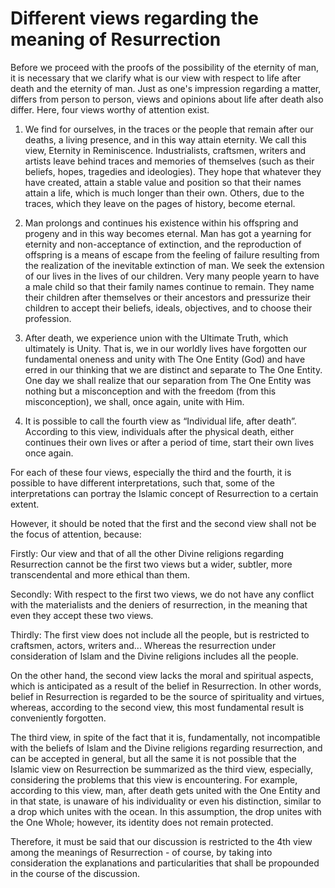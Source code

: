 Different views regarding the meaning of Resurrection
=====================================================

Before we proceed with the proofs of the possibility of the eternity of
man, it is necessary that we clarify what is our view with respect to
life after death and the eternity of man. Just as one's impression
regarding a matter, differs from person to person, views and opinions
about life after death also differ. Here, four views worthy of attention
exist.

1. We find for ourselves, in the traces or the people that remain after
our deaths, a living presence, and in this way attain eternity. We call
this view, Eternity in Reminiscence. Industrialists, craftsmen, writers
and artists leave behind traces and memories of themselves (such as
their beliefs, hopes, tragedies and ideologies). They hope that whatever
they have created, attain a stable value and position so that their
names attain a life, which is much longer than their own. Others, due to
the traces, which they leave on the pages of history, become eternal.

2. Man prolongs and continues his existence within his offspring and
progeny and in this way becomes eternal. Man has got a yearning for
eternity and non-acceptance of extinction, and the reproduction of
offspring is a means of escape from the feeling of failure resulting
from the realization of the inevitable extinction of man. We seek the
extension of our lives in the lives of our children. Very many people
yearn to have a male child so that their family names continue to
remain. They name their children after themselves or their ancestors and
pressurize their children to accept their beliefs, ideals, objectives,
and to choose their profession.

3. After death, we experience union with the Ultimate Truth, which
ultimately is Unity. That is, we in our worldly lives have forgotten our
fundamental oneness and unity with The One Entity (God) and have erred
in our thinking that we are distinct and separate to The One Entity. One
day we shall realize that our separation from The One Entity was nothing
but a misconception and with the freedom (from this misconception), we
shall, once again, unite with Him.

4. It is possible to call the fourth view as “Individual life, after
death”. According to this view, individuals after the physical death,
either continues their own lives or after a period of time, start their
own lives once again.

For each of these four views, especially the third and the fourth, it is
possible to have different interpretations, such that, some of the
interpretations can portray the Islamic concept of Resurrection to a
certain extent.

However, it should be noted that the first and the second view shall not
be the focus of attention, because:

Firstly: Our view and that of all the other Divine religions regarding
Resurrection cannot be the first two views but a wider, subtler, more
transcendental and more ethical than them.

Secondly: With respect to the first two views, we do not have any
conflict with the materialists and the deniers of resurrection, in the
meaning that even they accept these two views.

Thirdly: The first view does not include all the people, but is
restricted to craftsmen, actors, writers and... Whereas the resurrection
under consideration of Islam and the Divine religions includes all the
people.

On the other hand, the second view lacks the moral and spiritual
aspects, which is anticipated as a result of the belief in Resurrection.
In other words, belief in Resurrection is regarded to be the source of
spirituality and virtues, whereas, according to the second view, this
most fundamental result is conveniently forgotten.

The third view, in spite of the fact that it is, fundamentally, not
incompatible with the beliefs of Islam and the Divine religions
regarding resurrection, and can be accepted in general, but all the same
it is not possible that the Islamic view on Resurrection be summarized
as the third view, especially, considering the problems that this view
is encountering. For example, according to this view, man, after death
gets united with the One Entity and in that state, is unaware of his
individuality or even his distinction, similar to a drop which unites
with the ocean. In this assumption, the drop unites with the One Whole;
however, its identity does not remain protected.

Therefore, it must be said that our discussion is restricted to the 4th
view among the meanings of Resurrection - of course, by taking into
consideration the explanations and particularities that shall be
propounded in the course of the discussion.


